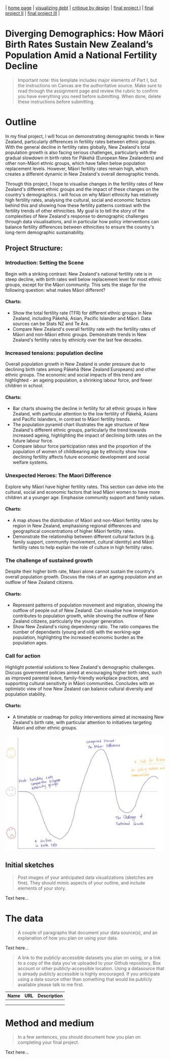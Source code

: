 | [home page](https://cmustudent.github.io/tswd-portfolio-templates/) | [visualizing debt](visualizing-government-debt) | [critique by design](critique-by-design) | [final project I](final-project-part-one) | [final project II](final-project-part-two) | [final project III](final-project-part-three) |

# Diverging Demographics: How Māori Birth Rates Sustain New Zealand’s Population Amid a National Fertility Decline

> Important note: this template includes major elements of Part I, but the instructions on Canvas are the authoritative source.  Make sure to read through the assignment page and review the rubric to confirm you have everything you need before submitting.  When done, delete these instructions before submitting.

# Outline
In my final project, I will focus on demonstrating demographic trends in New Zealand, particularly differences in fertility rates between ethnic groups. With the general decline in fertility rates globally, New Zealand's total population growth is also facing serious challenges, particularly with the gradual slowdown in birth rates for Pākehā (European New Zealanders) and other non-Māori ethnic groups, which have fallen below population replacement levels. However, Māori fertility rates remain high, which creates a different dynamic in New Zealand's overall demographic trends.

Through this project, I hope to visualise changes in the fertility rates of New Zealand's different ethnic groups and the impact of these changes on the country's demographics. I will focus on why Māori ethnicity has relatively high fertility rates, analysing the cultural, social and economic factors behind this and showing how these fertility patterns contrast with the fertility trends of other ethnicities. My goal is to tell the story of the complexities of New Zealand's response to demographic challenges through data visualisations, and in particular how policy interventions can balance fertility differences between ethnicities to ensure the country's long-term demographic sustainability.


## Project Structure:
### Introduction: Setting the Scene
Begin with a striking contrast: New Zealand's national fertility rate is in steep decline, with birth rates well below replacement level for most ethnic groups, except for the Māori community. This sets the stage for the following question: what makes Māori different?
#### Charts:
- Show the total fertility rate (TFR) for different ethnic groups in New Zealand, including Pākehā, Asian, Pacific Islander and Māori. Data sources can be Stats NZ and Te Ara.
- Compare New Zealand's overall fertility rate with the fertility rates of Māori and non-Māori ethnic groups. Demonstrate trends in New Zealand's fertility rates by ethnicity over the last few decades.

### Increased tensions: population decline
Overall population growth in New Zealand is under pressure due to declining birth rates among Pākehā (New Zealand Europeans) and other ethnic groups. The economic and social impacts of this trend are highlighted - an ageing population, a shrinking labour force, and fewer children in school.
#### Charts:
- Bar charts showing the decline in fertility for all ethnic groups in New Zealand, with particular attention to the low fertility of Pākehā, Asians and Pacific Islanders, in contrast to Māori fertility trends.
- The population pyramid chart illustrates the age structure of New Zealand's different ethnic groups, particularly the trend towards increased ageing, highlighting the impact of declining birth rates on the future labour force.
- Compare labour force participation rates and the proportion of the population of women of childbearing age by ethnicity show how declining fertility affects future economic development and social welfare systems.

### Unexpected Heroes: The Maori Difference
Explore why Māori have higher fertility rates. This section can delve into the cultural, social and economic factors that lead Māori women to have more children at a younger age. Emphasise community support and family values.
#### Charts:
- A map shows the distribution of Māori and non-Māori fertility rates by region in New Zealand, emphasising regional differences and geographical concentrations of higher Māori fertility rates.
- Demonstrate the relationship between different cultural factors (e.g. family support, community involvement, cultural identity) and Māori fertility rates to help explain the role of culture in high fertility rates.

### The challenge of sustained growth
Despite their higher birth rate, Maori alone cannot sustain the country's overall population growth. Discuss the risks of an ageing population and an outflow of New Zealand citizens.
#### Charts:
- Represent patterns of population movement and migration, showing the outflow of people out of New Zealand. Can visualise how immigration contributes to population growth, while showing the outflow of New Zealand citizens, particularly the younger generation.
- Show New Zealand's rising dependency ratio. The ratio compares the number of dependants (young and old) with the working-age population, highlighting the increased economic burden as the population ages.

### Call for action
Highlight potential solutions to New Zealand's demographic challenges. Discuss government policies aimed at encouraging higher birth rates, such as improved parental leave, family-friendly workplace practices, and supporting cultural sensitivity in Māori communities. Concludes with an optimistic view of how New Zealand can balance cultural diversity and population stability.
#### Charts:
- A timetable or roadmap for policy interventions aimed at increasing New Zealand's birth rate, with particular attention to initiatives targeting Māori and other ethnic groups.

<img src="Story Arc.jpg" />

## Initial sketches
> Post images of your anticipated data visualizations (sketches are fine). They should mimic aspects of your outline, and include elements of your story.  

Text here...

# The data
> A couple of paragraphs that document your data source(s), and an explanation of how you plan on using your data. 

Text here...

> A link to the publicly-accessible datasets you plan on using, or a link to a copy of the data you've uploaded to your Github repository, Box account or other publicly-accessible location. Using a datasource that is already publicly accessible is highly encouraged.  If you anticipate using a data source other than something that would be publicly available please talk to me first. 

| Name | URL | Description |
|------|-----|-------------|
|      |     |             |
|      |     |             |
|      |     |             |

# Method and medium
> In a few sentences, you should document how you plan on completing your final project. 

Text here...
